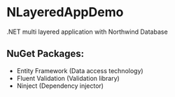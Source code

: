 # NLayeredAppDemo
.NET multi layered application with Northwind Database

## NuGet Packages:
- Entity Framework (Data access technology)
- Fluent Validation (Validation library)
- Ninject (Dependency injector)
